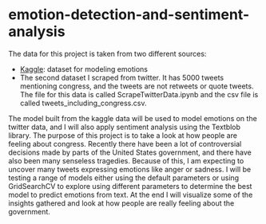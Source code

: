 # emotion-detection-and-sentiment-analysis
The data for this project is taken from two different sources:  
  - [Kaggle](https://www.kaggle.com/datasets/praveengovi/emotions-dataset-for-nlp): dataset for modeling emotions  
  - The second dataset I scraped from twitter. It has 5000 tweets mentioning congress, and the tweets are not retweets or quote tweets. The file for this data is called     ScrapeTwitterData.ipynb and the csv file is called tweets_including_congress.csv. 


The model built from the kaggle data will be used to model emotions on the twitter data, and I will also apply sentiment analysis using the Textblob library.   The purpose of this project is to take a look at how people are feeling about congress. Recently there have been a lot of controversial decisions made by parts of the United States government, and there have also been many senseless tragedies. Because of this, I am expecting to uncover many tweets expressing emotions like anger or sadness. I will be testing a range of models either using the default parameters or using GridSearchCV to explore using different parameters to determine the best model to predict emotions from text. At the end I will visualize some of the insights gathered and look at how people are really feeling about the government. 
